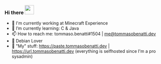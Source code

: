 ### Hi there <img src="https://raw.githubusercontent.com/MartinHeinz/MartinHeinz/master/wave.gif" width="30px">


- 🔭 I'm currently working at Minecraft Experience
- 🌱 I’m currently learning: C & Java
- 📫 How to reach me: tommaso.benatti#1504 | me@tommasobenatti.dev
- 🐧  Debian Lover
- 🧰 "My" stuff: 
      https://paste.tommasobenatti.dev | https://url.tommasobenatti.dev
      (everything is selfhosted since I'm a pro sysadmin)
